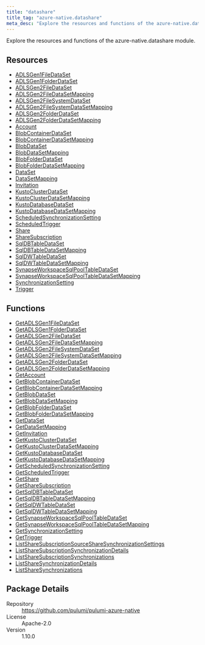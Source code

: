```yaml
---
title: "datashare"
title_tag: "azure-native.datashare"
meta_desc: "Explore the resources and functions of the azure-native.datashare module."
---
```


<!-- WARNING: this file was generated by Pulumi Docs Generator. -->
<!-- Do not edit by hand unless you're certain you know what you are doing! -->

Explore the resources and functions of the azure-native.datashare module.

<h2 id="resources">Resources</h2>
<ul class="api">
    <li><a href="adlsgen1filedataset" title="ADLSGen1FileDataSet"><span class="symbol resource"></span>ADLSGen1FileDataSet</a></li>
    <li><a href="adlsgen1folderdataset" title="ADLSGen1FolderDataSet"><span class="symbol resource"></span>ADLSGen1FolderDataSet</a></li>
    <li><a href="adlsgen2filedataset" title="ADLSGen2FileDataSet"><span class="symbol resource"></span>ADLSGen2FileDataSet</a></li>
    <li><a href="adlsgen2filedatasetmapping" title="ADLSGen2FileDataSetMapping"><span class="symbol resource"></span>ADLSGen2FileDataSetMapping</a></li>
    <li><a href="adlsgen2filesystemdataset" title="ADLSGen2FileSystemDataSet"><span class="symbol resource"></span>ADLSGen2FileSystemDataSet</a></li>
    <li><a href="adlsgen2filesystemdatasetmapping" title="ADLSGen2FileSystemDataSetMapping"><span class="symbol resource"></span>ADLSGen2FileSystemDataSetMapping</a></li>
    <li><a href="adlsgen2folderdataset" title="ADLSGen2FolderDataSet"><span class="symbol resource"></span>ADLSGen2FolderDataSet</a></li>
    <li><a href="adlsgen2folderdatasetmapping" title="ADLSGen2FolderDataSetMapping"><span class="symbol resource"></span>ADLSGen2FolderDataSetMapping</a></li>
    <li><a href="account" title="Account"><span class="symbol resource"></span>Account</a></li>
    <li><a href="blobcontainerdataset" title="BlobContainerDataSet"><span class="symbol resource"></span>BlobContainerDataSet</a></li>
    <li><a href="blobcontainerdatasetmapping" title="BlobContainerDataSetMapping"><span class="symbol resource"></span>BlobContainerDataSetMapping</a></li>
    <li><a href="blobdataset" title="BlobDataSet"><span class="symbol resource"></span>BlobDataSet</a></li>
    <li><a href="blobdatasetmapping" title="BlobDataSetMapping"><span class="symbol resource"></span>BlobDataSetMapping</a></li>
    <li><a href="blobfolderdataset" title="BlobFolderDataSet"><span class="symbol resource"></span>BlobFolderDataSet</a></li>
    <li><a href="blobfolderdatasetmapping" title="BlobFolderDataSetMapping"><span class="symbol resource"></span>BlobFolderDataSetMapping</a></li>
    <li><a href="dataset" title="DataSet"><span class="symbol resource"></span>DataSet</a></li>
    <li><a href="datasetmapping" title="DataSetMapping"><span class="symbol resource"></span>DataSetMapping</a></li>
    <li><a href="invitation" title="Invitation"><span class="symbol resource"></span>Invitation</a></li>
    <li><a href="kustoclusterdataset" title="KustoClusterDataSet"><span class="symbol resource"></span>KustoClusterDataSet</a></li>
    <li><a href="kustoclusterdatasetmapping" title="KustoClusterDataSetMapping"><span class="symbol resource"></span>KustoClusterDataSetMapping</a></li>
    <li><a href="kustodatabasedataset" title="KustoDatabaseDataSet"><span class="symbol resource"></span>KustoDatabaseDataSet</a></li>
    <li><a href="kustodatabasedatasetmapping" title="KustoDatabaseDataSetMapping"><span class="symbol resource"></span>KustoDatabaseDataSetMapping</a></li>
    <li><a href="scheduledsynchronizationsetting" title="ScheduledSynchronizationSetting"><span class="symbol resource"></span>ScheduledSynchronizationSetting</a></li>
    <li><a href="scheduledtrigger" title="ScheduledTrigger"><span class="symbol resource"></span>ScheduledTrigger</a></li>
    <li><a href="share" title="Share"><span class="symbol resource"></span>Share</a></li>
    <li><a href="sharesubscription" title="ShareSubscription"><span class="symbol resource"></span>ShareSubscription</a></li>
    <li><a href="sqldbtabledataset" title="SqlDBTableDataSet"><span class="symbol resource"></span>SqlDBTableDataSet</a></li>
    <li><a href="sqldbtabledatasetmapping" title="SqlDBTableDataSetMapping"><span class="symbol resource"></span>SqlDBTableDataSetMapping</a></li>
    <li><a href="sqldwtabledataset" title="SqlDWTableDataSet"><span class="symbol resource"></span>SqlDWTableDataSet</a></li>
    <li><a href="sqldwtabledatasetmapping" title="SqlDWTableDataSetMapping"><span class="symbol resource"></span>SqlDWTableDataSetMapping</a></li>
    <li><a href="synapseworkspacesqlpooltabledataset" title="SynapseWorkspaceSqlPoolTableDataSet"><span class="symbol resource"></span>SynapseWorkspaceSqlPoolTableDataSet</a></li>
    <li><a href="synapseworkspacesqlpooltabledatasetmapping" title="SynapseWorkspaceSqlPoolTableDataSetMapping"><span class="symbol resource"></span>SynapseWorkspaceSqlPoolTableDataSetMapping</a></li>
    <li><a href="synchronizationsetting" title="SynchronizationSetting"><span class="symbol resource"></span>SynchronizationSetting</a></li>
    <li><a href="trigger" title="Trigger"><span class="symbol resource"></span>Trigger</a></li>
</ul>

<h2 id="functions">Functions</h2>
<ul class="api">
    <li><a href="getadlsgen1filedataset" title="GetADLSGen1FileDataSet"><span class="symbol function"></span>GetADLSGen1FileDataSet</a></li>
    <li><a href="getadlsgen1folderdataset" title="GetADLSGen1FolderDataSet"><span class="symbol function"></span>GetADLSGen1FolderDataSet</a></li>
    <li><a href="getadlsgen2filedataset" title="GetADLSGen2FileDataSet"><span class="symbol function"></span>GetADLSGen2FileDataSet</a></li>
    <li><a href="getadlsgen2filedatasetmapping" title="GetADLSGen2FileDataSetMapping"><span class="symbol function"></span>GetADLSGen2FileDataSetMapping</a></li>
    <li><a href="getadlsgen2filesystemdataset" title="GetADLSGen2FileSystemDataSet"><span class="symbol function"></span>GetADLSGen2FileSystemDataSet</a></li>
    <li><a href="getadlsgen2filesystemdatasetmapping" title="GetADLSGen2FileSystemDataSetMapping"><span class="symbol function"></span>GetADLSGen2FileSystemDataSetMapping</a></li>
    <li><a href="getadlsgen2folderdataset" title="GetADLSGen2FolderDataSet"><span class="symbol function"></span>GetADLSGen2FolderDataSet</a></li>
    <li><a href="getadlsgen2folderdatasetmapping" title="GetADLSGen2FolderDataSetMapping"><span class="symbol function"></span>GetADLSGen2FolderDataSetMapping</a></li>
    <li><a href="getaccount" title="GetAccount"><span class="symbol function"></span>GetAccount</a></li>
    <li><a href="getblobcontainerdataset" title="GetBlobContainerDataSet"><span class="symbol function"></span>GetBlobContainerDataSet</a></li>
    <li><a href="getblobcontainerdatasetmapping" title="GetBlobContainerDataSetMapping"><span class="symbol function"></span>GetBlobContainerDataSetMapping</a></li>
    <li><a href="getblobdataset" title="GetBlobDataSet"><span class="symbol function"></span>GetBlobDataSet</a></li>
    <li><a href="getblobdatasetmapping" title="GetBlobDataSetMapping"><span class="symbol function"></span>GetBlobDataSetMapping</a></li>
    <li><a href="getblobfolderdataset" title="GetBlobFolderDataSet"><span class="symbol function"></span>GetBlobFolderDataSet</a></li>
    <li><a href="getblobfolderdatasetmapping" title="GetBlobFolderDataSetMapping"><span class="symbol function"></span>GetBlobFolderDataSetMapping</a></li>
    <li><a href="getdataset" title="GetDataSet"><span class="symbol function"></span>GetDataSet</a></li>
    <li><a href="getdatasetmapping" title="GetDataSetMapping"><span class="symbol function"></span>GetDataSetMapping</a></li>
    <li><a href="getinvitation" title="GetInvitation"><span class="symbol function"></span>GetInvitation</a></li>
    <li><a href="getkustoclusterdataset" title="GetKustoClusterDataSet"><span class="symbol function"></span>GetKustoClusterDataSet</a></li>
    <li><a href="getkustoclusterdatasetmapping" title="GetKustoClusterDataSetMapping"><span class="symbol function"></span>GetKustoClusterDataSetMapping</a></li>
    <li><a href="getkustodatabasedataset" title="GetKustoDatabaseDataSet"><span class="symbol function"></span>GetKustoDatabaseDataSet</a></li>
    <li><a href="getkustodatabasedatasetmapping" title="GetKustoDatabaseDataSetMapping"><span class="symbol function"></span>GetKustoDatabaseDataSetMapping</a></li>
    <li><a href="getscheduledsynchronizationsetting" title="GetScheduledSynchronizationSetting"><span class="symbol function"></span>GetScheduledSynchronizationSetting</a></li>
    <li><a href="getscheduledtrigger" title="GetScheduledTrigger"><span class="symbol function"></span>GetScheduledTrigger</a></li>
    <li><a href="getshare" title="GetShare"><span class="symbol function"></span>GetShare</a></li>
    <li><a href="getsharesubscription" title="GetShareSubscription"><span class="symbol function"></span>GetShareSubscription</a></li>
    <li><a href="getsqldbtabledataset" title="GetSqlDBTableDataSet"><span class="symbol function"></span>GetSqlDBTableDataSet</a></li>
    <li><a href="getsqldbtabledatasetmapping" title="GetSqlDBTableDataSetMapping"><span class="symbol function"></span>GetSqlDBTableDataSetMapping</a></li>
    <li><a href="getsqldwtabledataset" title="GetSqlDWTableDataSet"><span class="symbol function"></span>GetSqlDWTableDataSet</a></li>
    <li><a href="getsqldwtabledatasetmapping" title="GetSqlDWTableDataSetMapping"><span class="symbol function"></span>GetSqlDWTableDataSetMapping</a></li>
    <li><a href="getsynapseworkspacesqlpooltabledataset" title="GetSynapseWorkspaceSqlPoolTableDataSet"><span class="symbol function"></span>GetSynapseWorkspaceSqlPoolTableDataSet</a></li>
    <li><a href="getsynapseworkspacesqlpooltabledatasetmapping" title="GetSynapseWorkspaceSqlPoolTableDataSetMapping"><span class="symbol function"></span>GetSynapseWorkspaceSqlPoolTableDataSetMapping</a></li>
    <li><a href="getsynchronizationsetting" title="GetSynchronizationSetting"><span class="symbol function"></span>GetSynchronizationSetting</a></li>
    <li><a href="gettrigger" title="GetTrigger"><span class="symbol function"></span>GetTrigger</a></li>
    <li><a href="listsharesubscriptionsourcesharesynchronizationsettings" title="ListShareSubscriptionSourceShareSynchronizationSettings"><span class="symbol function"></span>ListShareSubscriptionSourceShareSynchronizationSettings</a></li>
    <li><a href="listsharesubscriptionsynchronizationdetails" title="ListShareSubscriptionSynchronizationDetails"><span class="symbol function"></span>ListShareSubscriptionSynchronizationDetails</a></li>
    <li><a href="listsharesubscriptionsynchronizations" title="ListShareSubscriptionSynchronizations"><span class="symbol function"></span>ListShareSubscriptionSynchronizations</a></li>
    <li><a href="listsharesynchronizationdetails" title="ListShareSynchronizationDetails"><span class="symbol function"></span>ListShareSynchronizationDetails</a></li>
    <li><a href="listsharesynchronizations" title="ListShareSynchronizations"><span class="symbol function"></span>ListShareSynchronizations</a></li>
</ul>

<h2 id="package-details">Package Details</h2>
<dl class="package-details">
	<dt>Repository</dt>
	<dd><a href="https://github.com/pulumi/pulumi-azure-native">https://github.com/pulumi/pulumi-azure-native</a></dd>
	<dt>License</dt>
	<dd>Apache-2.0</dd>
	<dt>Version</dt>
	<dd>1.10.0</dd>
</dl>

